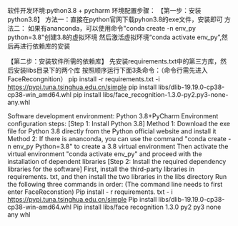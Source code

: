 软件开发环境:python3.8 + pycharm
环境配置步骤：
【第一步：安装python3.8】
方法一：直接在python官网下载pyhon3.8的exe文件，安装即可
方法二：
如果有ananconda，可以使用命令"conda create -n env_py python=3.8"创建3.8的虚拟环境
然后激活虚拟环境“conda activate env_py”,然后再进行依赖库的安装

【第二步：安装软件所需的依赖库】
先安装requirements.txt中的第三方库，然后安装libs目录下的两个库
按照顺序运行下面3条命令：（命令行需先进入FaceRecongnition）
pip install -r requirements.txt -i https://pypi.tuna.tsinghua.edu.cn/simple
pip install libs/dlib-19.19.0-cp38-cp38-win_amd64.whl
pip install libs/face_recognition-1.3.0-py2.py3-none-any.whl

Software development environment: Python 3.8+PyCharm
Environment configuration steps:
[Step 1: Install Python 3.8]
Method 1: Download the exe file for Python 3.8 directly from the Python official website and install it
Method 2:
If there is ananconda, you can use the command "conda create - n env_py Python=3.8" to create a 3.8 virtual environment
Then activate the virtual environment "conda activate env_py" and proceed with the installation of dependent libraries
[Step 2: Install the required dependency libraries for the software]
First, install the third-party libraries in requirements. txt, and then install the two libraries in the libs directory
Run the following three commands in order: (The command line needs to first enter FaceReconstion)
Pip install - r requirements. txt - i https://pypi.tuna.tsinghua.edu.cn/simple
Pip install libs/dlib-19.19.0-cp38-cp38-win-amd64.whl
Pip install libs/face recognition 1.3.0 py2 py3 none any whl
